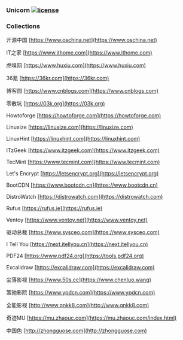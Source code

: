 ### Unicorn [![license](https://img.shields.io/badge/license-MIT-brightgreen.svg?style=flat)](https://github.com/huaiping/unicorn/blob/master/LICENSE)

### Collections
开源中国 [https://www.oschina.net](https://www.oschina.net)  

IT之家 [https://www.ithome.com](https://www.ithome.com)  

虎嗅网 [https://www.huxiu.com](https://www.huxiu.com)  

36氪 [https://36kr.com](https://36kr.com)  

博客园 [https://www.cnblogs.com](https://www.cnblogs.com)  

零散坑 [https://03k.org](https://03k.org)  

Howtoforge [https://howtoforge.com](https://howtoforge.com)  

Linuxize [https://linuxize.com](https://linuxize.com)  

LinuxHint [https://linuxhint.com](https://linuxhint.com)  

ITzGeek [https://www.itzgeek.com](https://www.itzgeek.com)  

TecMint [https://www.tecmint.com](https://www.tecmint.com)  

Let's Encrypt [https://letsencrypt.org](https://letsencrypt.org)  

BootCDN [https://www.bootcdn.cn](https://www.bootcdn.cn)  

DistroWatch [https://distrowatch.com](https://distrowatch.com)  

Rufus [https://rufus.ie](https://rufus.ie)  

Ventoy [https://www.ventoy.net](https://www.ventoy.net)  

驱动总裁 [https://www.sysceo.com](https://www.sysceo.com)  

I Tell You [https://next.itellyou.cn](https://next.itellyou.cn)  

PDF24 [https://www.pdf24.org](https://tools.pdf24.org)  

Excalidraw [https://excalidraw.com](https://excalidraw.com)  

尘落影视 [https://www.50s.cc](https://www.chenluo.wang)  

策驰影院 [https://www.ypdcn.com](https://www.ypdcn.com)  

全能影视 [http://www.qnkk8.com](http://www.qnkk8.com)  

奇迹MU [https://mu.zhaouc.com](https://mu.zhaouc.com/index.html)  

中国色 [http://zhongguose.com](http://zhongguose.com)
